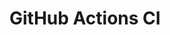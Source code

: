 # GitHub Actions CI






















































































































































































































































































































































































































































































































































































































































































































































































































































































































































































































































































































































































































































































































































































































































































































































































































































































































































































































































































































































































































































































































































































































































































































